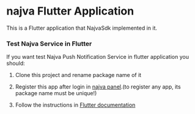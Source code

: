 # najva Flutter Application
This is a Flutter application that NajvaSdk implemented in it.

### Test Najva Service in Flutter
If you want test Najva Push Notification Service in flutter application you should:

1.  Clone this project and rename package name of it 

2.  Register this app after login in [najva panel](https://panel.najva.com/).(to register any app, its package name must be unique!)


3.  Follow the instructions in [Flutter documentation](https://doc.najva.com/docs/android/flutter/flutter)